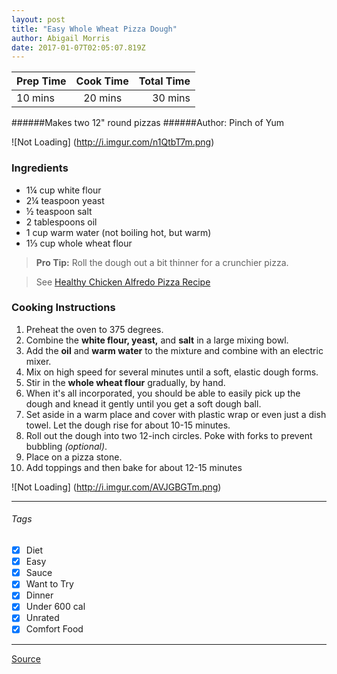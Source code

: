 ```yaml
---
layout: post
title: "Easy Whole Wheat Pizza Dough"
author: Abigail Morris
date: 2017-01-07T02:05:07.819Z
---
```


| Prep Time  | Cook Time    | Total Time  |
| ---------- |:------------:| -----------:|
| 10 mins    | 20 mins      | 30 mins     |


######Makes two 12" round pizzas
######Author: Pinch of Yum

![Not Loading] (http://i.imgur.com/n1QtbT7m.png)

### Ingredients

* 1¼ cup white flour
* 2¼ teaspoon yeast
* ½ teaspoon salt
* 2 tablespoons oil
* 1 cup warm water (not boiling hot, but warm)
* 1⅓ cup whole wheat flour

> **Pro Tip:** Roll the dough out a bit thinner for a crunchier pizza.

> See [Healthy Chicken Alfredo Pizza Recipe](g)

### Cooking Instructions

1. Preheat the oven to 375 degrees.
2. Combine the **white flour, yeast,** and **salt** in a large mixing bowl.
3. Add the **oil** and **warm water** to the mixture and combine with an electric mixer. 
4. Mix on high speed for several minutes until a soft, elastic dough forms.
5. Stir in the **whole wheat flour** gradually, by hand.
6. When it's all incorporated, you should be able to easily pick up the dough and knead it gently until you get a soft dough ball.
7. Set aside in a warm place and cover with plastic wrap or even just a dish towel. Let the dough rise for about 10-15 minutes.
8. Roll out the dough into two 12-inch circles. Poke with forks to prevent bubbling *(optional)*. 
9. Place on a pizza stone.
10. Add toppings and then bake for about 12-15 minutes

![Not Loading] (http://i.imgur.com/AVJGBGTm.png)

---

###### Tags
- [x] Diet
- [x] Easy
- [x] Sauce
- [x] Want to Try
- [x] Dinner
- [x] Under 600 cal
- [x] Unrated
- [x] Comfort Food

---

[Source](http://pinchofyum.com/easy-whole-wheat-pizza-dough)

